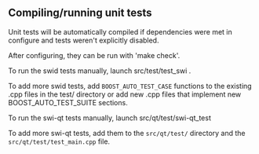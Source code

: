 Compiling/running unit tests
------------------------------------

Unit tests will be automatically compiled if dependencies were met in configure
and tests weren't explicitly disabled.

After configuring, they can be run with 'make check'.

To run the swid tests manually, launch src/test/test_swi .

To add more swid tests, add `BOOST_AUTO_TEST_CASE` functions to the existing
.cpp files in the test/ directory or add new .cpp files that
implement new BOOST_AUTO_TEST_SUITE sections.

To run the swi-qt tests manually, launch src/qt/test/swi-qt_test

To add more swi-qt tests, add them to the `src/qt/test/` directory and
the `src/qt/test/test_main.cpp` file.
